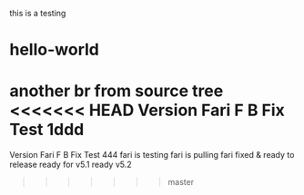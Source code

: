 this is a testing
# hello-world
another br
from source tree
<<<<<<< HEAD
Version Fari F B Fix Test 1ddd
=======
Version Fari F B Fix Test 444
fari is testing
fari is pulling
fari fixed & ready to release
ready for v5.1
ready v5.2
>>>>>>> master

